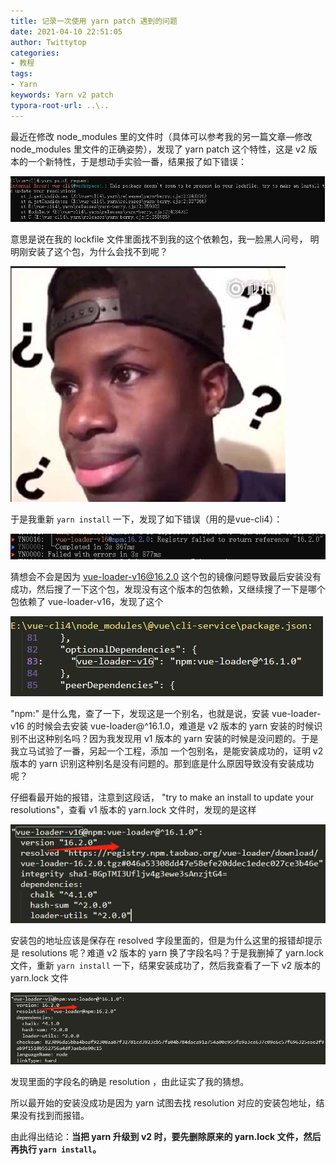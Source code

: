 ```yaml
---
title: 记录一次使用 yarn patch 遇到的问题
date: 2021-04-10 22:51:05
author: Twittytop
categories:
- 教程
tags:
- Yarn
keywords: Yarn v2 patch
typora-root-url: ..\..
---
```


最近在修改 node_modules 里的文件时（具体可以参考我的另一篇文章—修改 node_modules 里文件的正确姿势），发现了 yarn patch 这个特性，这是 v2 版本的一个新特性，于是想动手实验一番，结果报了如下错误：

![screenshot12](/images/blog/modify-node_modules/screenshot12.jpg)



意思是说在我的 lockfile 文件里面找不到我的这个依赖包，我一脸黑人问号， 明明刚安装了这个包，为什么会找不到呢？

![img](/images/blog/yarn-patch/confuse.jpg)



于是我重新 `yarn install` 一下，发现了如下错误（用的是vue-cli4）：

![screenshot1](/images/blog/yarn-patch/screenshot1.jpg)

猜想会不会是因为 vue-loader-v16@16.2.0 这个包的镜像问题导致最后安装没有成功，然后搜了一下这个包，发现没有这个版本的包依赖，又继续搜了一下是哪个包依赖了 vue-loader-v16，发现了这个

![screenshot2](/images/blog/yarn-patch/screenshot2.jpg)

"npm:"  是什么鬼，查了一下，发现这是一个别名，也就是说，安装 vue-loader-v16 的时候会去安装 vue-loader@^16.1.0，难道是 v2 版本的 yarn 安装的时候识别不出这种别名吗？因为我发现用 v1 版本的 yarn 安装的时候是没问题的。于是我立马试验了一番，另起一个工程，添加 一个包别名，是能安装成功的，证明 v2 版本的 yarn 识别这种别名是没有问题的。那到底是什么原因导致没有安装成功呢？



仔细看最开始的报错，注意到这段话， "try to make an install to update your resolutions"，查看 v1 版本的 yarn.lock 文件时，发现的是这样

![screenshot3](/images/blog/yarn-patch/screenshot3.jpg)



安装包的地址应该是保存在 resolved 字段里面的，但是为什么这里的报错却提示是 resolutions 呢？难道 v2 版本的 yarn 换了字段名吗？于是我删掉了 yarn.lock 文件，重新 `yarn install` 一下，结果安装成功了，然后我查看了一下 v2 版本的 yarn.lock 文件

![screenshot4](/images/blog/yarn-patch/screenshot4.jpg)

发现里面的字段名的确是 resolution ，由此证实了我的猜想。

所以最开始的安装没成功是因为 yarn 试图去找 resolution 对应的安装包地址，结果没有找到而报错。

由此得出结论：**当把 yarn 升级到 v2 时，要先删除原来的 yarn.lock 文件，然后再执行 `yarn install`。**

